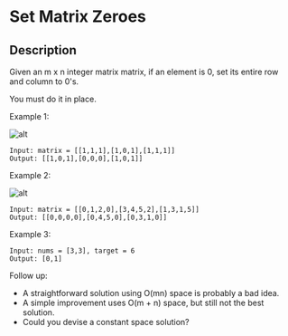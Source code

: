 # Set Matrix Zeroes
## Description
Given an m x n integer matrix matrix, if an element is 0, set its entire row and column to 0's.

You must do it in place.

 

Example 1:

![alt](https://assets.leetcode.com/uploads/2020/08/17/mat1.jpg)
```
Input: matrix = [[1,1,1],[1,0,1],[1,1,1]]
Output: [[1,0,1],[0,0,0],[1,0,1]]
```
Example 2:

![alt](https://assets.leetcode.com/uploads/2020/08/17/mat2.jpg)
```
Input: matrix = [[0,1,2,0],[3,4,5,2],[1,3,1,5]]
Output: [[0,0,0,0],[0,4,5,0],[0,3,1,0]]
```
Example 3:
```
Input: nums = [3,3], target = 6
Output: [0,1]
```

Follow up:

- A straightforward solution using O(mn) space is probably a bad idea.
- A simple improvement uses O(m + n) space, but still not the best solution.
- Could you devise a constant space solution?
